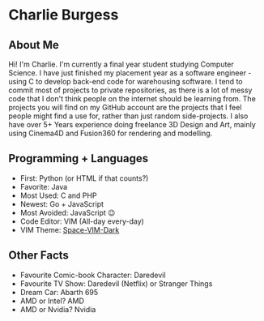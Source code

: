 # Charlie Burgess
## About Me

Hi! I'm Charlie. I'm currently a final year student studying Computer Science. I have just finished my placement year as a software engineer - using C to develop back-end code for warehousing software.
I tend to commit most of projects to private repositories, as there is a lot of messy code that I don't think people on the internet should be learning from. The projects you will find on my GitHub account are the projects that I feel people might find a use for, rather than just random side-projects.
I also have over 5+ Years experience doing freelance 3D Design and Art, mainly using Cinema4D and Fusion360 for rendering and modelling.

## Programming + Languages

* First: Python (or HTML if that counts?)
* Favorite: Java
* Most Used: C and PHP
* Newest: Go + JavaScript
* Most Avoided: JavaScript 😉
* Code Editor: VIM (All-day every-day)
* VIM Theme: <a href="https://github.com/liuchengxu/space-vim-dark">Space-VIM-Dark</a>

## Other Facts
* Favourite Comic-book Character: Daredevil
* Favourite TV Show: Daredevil (Netflix) or Stranger Things
* Dream Car: Abarth 695
* AMD or Intel? AMD
* AMD or Nvidia? Nvidia

